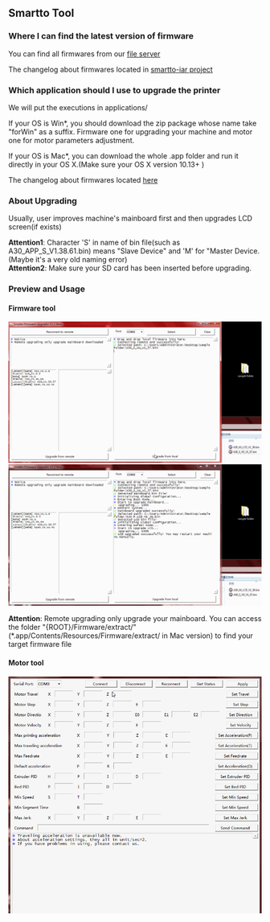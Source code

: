 ## Smartto Tool

### Where I can find the latest version of firmware
You can find all firmwares from our [file server](http://geeetech.com/firmware/)

The changelog about firmwares located in [smartto-iar project](https://github.com/Geeetech3D/Smartto-IAR/tree/master/log/firmware_changelog.md)

### Which application should I use to upgrade the printer

We will put the executions in applications/

If your OS is Win*, you should download the zip package whose name take "forWin" as a suffix. Firmware one for upgrading your machine and motor one for motor parameters adjustment.

If your OS is Mac*, you can download the whole .app folder and run it directly in your OS X.(Make sure your OS X version 10.13+ )

The changelog about firmwares located [here](https://github.com/Geeetech3D/Smartto-Tool/blob/master/CHANGELOG.md)

### About Upgrading

Usually, user improves machine's mainboard first and then upgrades LCD screen(if exists)

**Attention1**: Character 'S' in name of bin file(such as A30_APP_S_V1.38.61.bin) means "Slave Device" and 'M' for "Master Device.(Maybe it's a very old naming error) \
**Attention2**: Make sure your SD card has been inserted before upgrading.

### Preview and Usage

#### Firmware tool

<div align=center><img src="https://raw.githubusercontent.com/geeetech3d/smartto-tool/master/docs/assets/local_upgrading.gif" alt="firmware-tool-usage1" /></div>
<div align=center><img src="https://raw.githubusercontent.com/geeetech3d/smartto-tool/master/docs/assets/remote_upgrading.gif" alt="firmware-tool-usage2" /></div>

**Attention**: Remote upgrading only upgrade your mainboard. You can access the folder "{ROOT}/Firmware/extract/"(*.app/Contents/Resources/Firmware/extract/ in Mac version) to find your target firmware file

#### Motor tool

<div align=center><img src="https://raw.githubusercontent.com/geeetech3d/smartto-tool/master/docs/assets/motor.gif" alt="motor-tool-usage" /></div>

